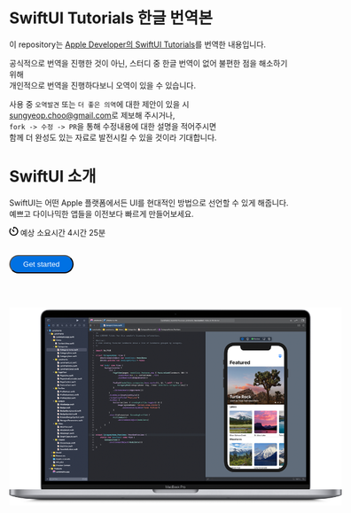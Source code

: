 # SwiftUI Tutorials 한글 번역본

이 repository는 [Apple Developer의 SwiftUI Tutorials](https://developer.apple.com/tutorials/swiftui)를 번역한 내용입니다.

공식적으로 번역을 진행한 것이 아닌, 스터디 중 한글 번역이 없어 불편한 점을 해소하기 위해 <br>
개인적으로 번역을 진행하다보니 오역이 있을 수 있습니다.

사용 중 `오역발견` 또는 `더 좋은 의역`에 대한 제안이 있을 시 <br>
[sungyeop.choo@gmail.com](mailto:sungyeop.choo@gmail.com)로 제보해 주시거나, <br>
`fork -> 수정 -> PR`을 통해 수정내용에 대한 설명을 적어주시면 <br>
함께 더 완성도 있는 자료로 발전시킬 수 있을 것이라 기대합니다.

# SwiftUI 소개

SwiftUI는 어떤 Apple 플랫폼에서든 UI를 현대적인 방법으로 선언할 수 있게 해줍니다. <br>
예쁘고 다이나믹한 앱들을 이전보다 빠르게 만들어보세요.

<img alt="time" src="images/landing/time.svg" width="16" height="16" /> 예상 소요시간 4시간 25분 <br><br>

<button style="width: 116px; height:33px; border-radius: 50px; background-color: #0071e3; color: #fff;">Get started</button>

<br><br>

<img alt="overview" src="images/landing/overview.png" style="max-width: 600px">
